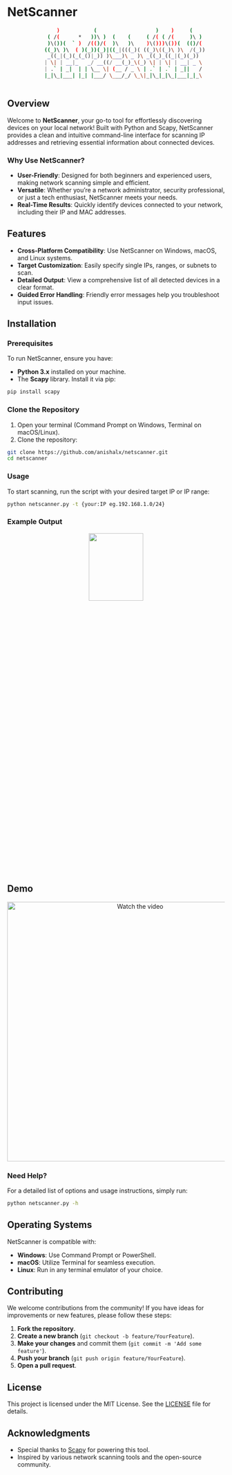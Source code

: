 # NetScanner

```bash
                )           (                   )    )     (     
             ( /(      *   ))\ )  (    (     ( /( ( /(     )\ )  
             )\())(  ` )  /(()/(  )\   )\    )\()))\())(  (()/(  
            ((_)\ )\  ( )(_))(_)|((_|(((_)( ((_)\((_)\ )\  /(_)) 
             _((_|(_)(_(_()|_)) )\___)\ _ )\ _((_)_((_|(_)(_))   
            | \| | __|_   _/ __((/ __(_)_\(_) \| | \| | __| _ \  
            | .` | _|  | | \__ \| (__ / _ \ | .` | .` | _||   /  
            |_|\_|___| |_| |___/ \___/_/ \_\|_|\_|_|\_|___|_|_\
  
````

## Overview

Welcome to **NetScanner**, your go-to tool for effortlessly discovering devices on your local network! Built with Python and Scapy, NetScanner provides a clean and intuitive command-line interface for scanning IP addresses and retrieving essential information about connected devices.

### Why Use NetScanner?

- **User-Friendly**: Designed for both beginners and experienced users, making network scanning simple and efficient.
- **Versatile**: Whether you’re a network administrator, security professional, or just a tech enthusiast, NetScanner meets your needs.
- **Real-Time Results**: Quickly identify devices connected to your network, including their IP and MAC addresses.

## Features

- **Cross-Platform Compatibility**: Use NetScanner on Windows, macOS, and Linux systems.
- **Target Customization**: Easily specify single IPs, ranges, or subnets to scan.
- **Detailed Output**: View a comprehensive list of all detected devices in a clear format.
- **Guided Error Handling**: Friendly error messages help you troubleshoot input issues.

## Installation

### Prerequisites

To run NetScanner, ensure you have:

- **Python 3.x** installed on your machine.
- The **Scapy** library. Install it via pip:

```bash
pip install scapy
```
### Clone the Repository

1. Open your terminal (Command Prompt on Windows, Terminal on macOS/Linux).
2. Clone the repository:

```bash
git clone https://github.com/anishalx/netscanner.git
cd netscanner
```
### Usage
To start scanning, run the script with your desired target IP or IP range:
```bash
python netscanner.py -t {your:IP eg.192.168.1.0/24}
```
### Example Output

  <p align="center"><img src="https://www.imghost.net/ib/CVPFeSCQEvU5fKS_1727111197.png" width="50%" height="20%"/></p> 

## Demo 
  <p align="center">
  <a href="https://www.youtube.com/watch?v=xmOvvurg90A">
    <img src="https://img.youtube.com/vi/xmOvvurg90A/maxresdefault.jpg" alt="Watch the video" width="600">
  </a>
</p>

### Need Help?
For a detailed list of options and usage instructions, simply run:
```bash
python netscanner.py -h
```
## Operating Systems

NetScanner is compatible with:

- **Windows**: Use Command Prompt or PowerShell.
- **macOS**: Utilize Terminal for seamless execution.
- **Linux**: Run in any terminal emulator of your choice.

## Contributing

We welcome contributions from the community! If you have ideas for improvements or new features, please follow these steps:

1. **Fork the repository**.
2. **Create a new branch** (`git checkout -b feature/YourFeature`).
3. **Make your changes** and commit them (`git commit -m 'Add some feature'`).
4. **Push your branch** (`git push origin feature/YourFeature`).
5. **Open a pull request**.

## License

This project is licensed under the MIT License. See the [LICENSE](LICENSE) file for details.

## Acknowledgments

- Special thanks to [Scapy](https://scapy.readthedocs.io/en/latest/) for powering this tool.
- Inspired by various network scanning tools and the open-source community.

